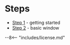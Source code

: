 # Steps

- [Step 1](step-1.md) - getting started
- [Step 2](step-2.md) - basic window

--8<-- "includes/license.md"
